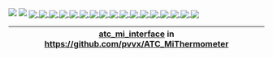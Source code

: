 <picture>
<img src="https://github-readme-stats.vercel.app/api?username=Ircama&show_icons=true&theme=transparent&text_color=78808a" />
</picture>

<picture>
<img src="https://github-readme-stats.vercel.app/api/top-langs/?username=Ircama&layout=compact&theme=transparent&text_color=78808a" />
</picture>

<a href="https://github.com/Ircama/construct-gallery">
  <img align="center" src="https://github-readme-stats.vercel.app/api/pin/?username=Ircama&repo=construct-gallery&theme=transparent&text_color=78808a" />
</a>
<a href="https://github.com/Ircama/sim800l-gsm-module">
  <img align="center" src="https://github-readme-stats.vercel.app/api/pin/?username=Ircama&repo=sim800l-gsm-module&theme=transparent&text_color=78808a" />
</a>
<a href="https://github.com/Ircama/AtTinyTestIR">
  <img align="center" src="https://github-readme-stats.vercel.app/api/pin/?username=Ircama&repo=AtTinyTestIR&theme=transparent&text_color=78808a" />
</a>
<a href="https://github.com/Ircama/IR2SLink">
  <img align="center" src="https://github-readme-stats.vercel.app/api/pin/?username=Ircama&repo=IR2SLink&theme=transparent&text_color=78808a" />
</a>
<a href="https://github.com/Ircama/adc_to_i2c">
  <img align="center" src="https://github-readme-stats.vercel.app/api/pin/?username=Ircama&repo=adc_to_i2c&theme=transparent&text_color=78808a" />
</a>
<a href="https://github.com/Ircama/raspberry_monitor">
  <img align="center" src="https://github-readme-stats.vercel.app/api/pin/?username=Ircama&repo=raspberry_monitor&theme=transparent&text_color=78808a" />
</a>
<a href="https://github.com/Ircama/test_attiny88_pins">
  <img align="center" src="https://github-readme-stats.vercel.app/api/pin/?username=Ircama&repo=test_attiny88_pins&theme=transparent&text_color=78808a" />
</a>
<a href="https://github.com/Ircama/Event_Logger">
  <img align="center" src="https://github-readme-stats.vercel.app/api/pin/?username=Ircama&repo=Event_Logger&theme=transparent&text_color=78808a" />
</a>
<a href="https://github.com/Ircama/qr-code-generator">
  <img align="center" src="https://github-readme-stats.vercel.app/api/pin/?username=Ircama&repo=qr-code-generator&theme=transparent&text_color=78808a" />
</a>
<a href="https://github.com/Ircama/freetz-ble">
  <img align="center" src="https://github-readme-stats.vercel.app/api/pin/?username=Ircama&repo=freetz-ble&theme=transparent&text_color=78808a" />
</a>
<a href="https://github.com/Ircama/PT-P300BT">
  <img align="center" src="https://github-readme-stats.vercel.app/api/pin/?username=Ircama&repo=PT-P300BT&theme=transparent&text_color=78808a" />
</a>
<a href="https://github.com/pvvx/TLSR825x_ADV_BLE2UART">
  <img align="center" src="https://github-readme-stats.vercel.app/api/pin/?username=pvvx&repo=TLSR825x_ADV_BLE2UART&theme=transparent&text_color=78808a" />
</a>
<a href="https://github.com/Ircama/text_console">
  <img align="center" src="https://github-readme-stats.vercel.app/api/pin/?username=Ircama&repo=text_console&theme=transparent&text_color=78808a" />
</a>
<a href="https://github.com/Ircama/just-the-readme">
  <img align="center" src="https://github-readme-stats.vercel.app/api/pin/?username=Ircama&repo=just-the-readme&theme=transparent&text_color=78808a" />
</a>
<a href="https://github.com/Ircama/disk_to_image">
  <img align="center" src="https://github-readme-stats.vercel.app/api/pin/?username=Ircama&repo=disk_to_image&theme=transparent&text_color=78808a" />
</a>
<a href="https://github.com/Ircama/oled_wiringPi">
  <img align="center" src="https://github-readme-stats.vercel.app/api/pin/?username=Ircama&repo=oled_wiringPi&theme=transparent&text_color=78808a" />
</a>
<a href="https://github.com/Ircama/py_snmp_sync">
  <img align="center" src="https://github-readme-stats.vercel.app/api/pin/?username=Ircama&repo=py-snmp-sync&theme=transparent&text_color=78808a" />
</a>

| [__atc_mi_interface__](https://github.com/pvvx/ATC_MiThermometer/tree/master/python-interface)  in https://github.com/pvvx/ATC_MiThermometer |
|-|
